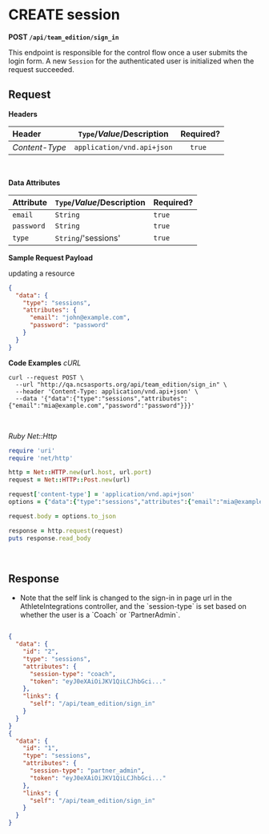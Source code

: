 # CREATE session

**POST `/api/team_edition/sign_in`**

This endpoint is responsible for the control flow once a user submits the login form. A new `Session` for the authenticated user is initialized when the request succeeded.

## Request

**Headers**

| Header            | `Type`/_Value_/Description        | Required?     |
|:------------------|:---------------------------------:|:-------------:|
| _Content-Type_    | `application/vnd.api+json`        | `true `       |

<br>

**Data Attributes**

| Attribute         | `Type`/_Value_/Description        | Required?     |
|:------------------|:----------------------------------|:--------------|
|`email`            | `String`                          | `true`        |
|`password`         | `String`                          | `true`        |
|`type`             | `String`/'sessions'               | `true`        |


**Sample Request Payload**

<aside class="notice>Must meet the JSON Api spec requirements for <a href="http://jsonapi.org/format/#crud-updating">updating a resource</a></aside>

```json
{
  "data": {
    "type": "sessions",
    "attributes": {
      "email": "john@example.com",
      "password": "password"
    }
  }
}
```

**Code Examples**
_cURL_

```shell
curl --request POST \
  --url "http://qa.ncsasports.org/api/team_edition/sign_in" \
  --header 'Content-Type: application/vnd.api+json' \
  --data '{"data":{"type":"sessions","attributes":{"email":"mia@example.com","password":"password"}}}'
```

<br>

_Ruby Net::Http_

```ruby
require 'uri'
require 'net/http'

http = Net::HTTP.new(url.host, url.port)
request = Net::HTTP::Post.new(url)

request['content-type'] = 'application/vnd.api+json'
options = {"data":{"type":"sessions","attributes":{"email":"mia@example.com","password":"password"}}}

request.body = options.to_json

response = http.request(request)
puts response.read_body
```

<br>

## Response

<aside class="notice"><ul><li>Note that the self link is changed to the sign-in in page url in the AthleteIntegrations controller, and the `session-type` is set based on whether the user is a `Coach` or `PartnerAdmin`.</li></ul></aside>

```json

{
  "data": {
    "id": "2",
    "type": "sessions",
    "attributes": {
      "session-type": "coach",
      "token": "eyJ0eXAiOiJKV1QiLCJhbGci..."
    },
    "links": {
      "self": "/api/team_edition/sign_in"
    }
  }
}
{
  "data": {
    "id": "1",
    "type": "sessions",
    "attributes": {
      "session-type": "partner_admin",
      "token": "eyJ0eXAiOiJKV1QiLCJhbGci..."
    },
    "links": {
      "self": "/api/team_edition/sign_in"
    }
  }
}

```
